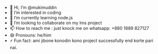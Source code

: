 - 👋 Hi, I’m @mukimuddin
- 👀 I’m interested in coding
- 🌱 I’m currently learning node.js
- 💞️ I’m looking to collaborate on my lms project
- 📫 How to reach me : just knock me on whatsapp: +880 1889 827127
- 😄 Pronouns: he/him
- ⚡ Fun fact: ami jibone konodin kono project successfully end korte pari nai.

<!---
mukimuddin/mukimuddin is a ✨ special ✨ repository because its `README.md` (this file) appears on your GitHub profile.
You can click the Preview link to take a look at your changes.
--->
